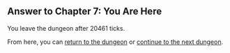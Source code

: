 ## Answer to Chapter 7: You Are Here

You leave the dungeon after 20461 ticks.

From here, you can [return to the dungeon](../../../chapters/07/you-are-here.md) or [continue to the next dungeon](../../../chapters/08/ledger-lines.md).
